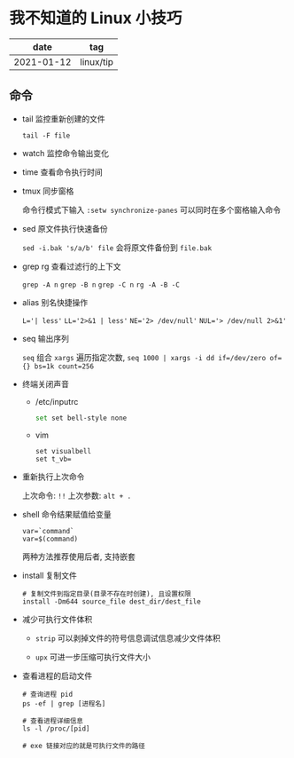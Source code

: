# 我不知道的 Linux 小技巧

|    date    |    tag    |
|    ---     |    ---    |
| 2021-01-12 | linux/tip |

## 命令

- tail 监控重新创建的文件

    `tail -F file`

- watch 监控命令输出变化

- time 查看命令执行时间

- tmux 同步窗格

    命令行模式下输入 `:setw synchronize-panes` 可以同时在多个窗格输入命令

- sed 原文件执行快速备份

    `sed -i.bak 's/a/b' file` 会将原文件备份到 `file.bak`

- grep rg 查看过滤行的上下文

    `grep -A n` `grep -B n` `grep -C n` `rg -A -B -C`

- alias 别名快捷操作

    `L='| less'` `LL='2>&1 | less'` `NE='2> /dev/null'` `NUL='> /dev/null 2>&1'`

- seq 输出序列

    `seq` 组合 `xargs` 遍历指定次数, `seq 1000 | xargs -i dd if=/dev/zero of={} bs=1k count=256`

- 终端关闭声音

  - /etc/inputrc

    ```sh
    set set bell-style none
    ```

  - vim

    ```vim
    set visualbell
    set t_vb=
    ```

- 重新执行上次命令

    上次命令: `!!`
    上次参数: `alt + .`

- shell 命令结果赋值给变量

    ```shell
    var=`command`
    var=$(command)
    ```

    两种方法推荐使用后者, 支持嵌套

- install 复制文件

    ```shell
    # 复制文件到指定目录(目录不存在时创建), 且设置权限
    install -Dm644 source_file dest_dir/dest_file
    ```
- 减少可执行文件体积

    - `strip` 可以剥掉文件的符号信息调试信息减少文件体积

    - `upx` 可进一步压缩可执行文件大小

- 查看进程的启动文件

    ```shell
    # 查询进程 pid
    ps -ef | grep [进程名]

    # 查看进程详细信息
    ls -l /proc/[pid]

    # exe 链接对应的就是可执行文件的路径
    ```
